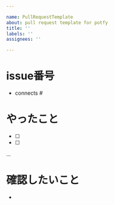 ```yaml
---

name: PullRequestTemplate
about: pull request template for potfy
title: ''
labels: ''
assignees: ''

---
```


# issue番号
- connects #

# やったこと
- [ ]
- [ ]
...

# 確認したいこと
- 